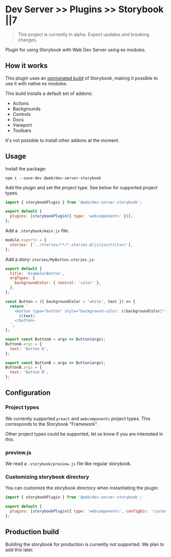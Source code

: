 # Dev Server >> Plugins >> Storybook ||7

> This project is currently in alpha. Expect updates and breaking changes.

Plugin for using Storybook with Web Dev Server using es modules.

## How it works

This plugin uses an [opinionated build](https://github.com/modernweb-dev/storybook-prebuilt) of Storybook, making it possible to use it with native es modules.

This build installs a default set of addons:

- Actions
- Backgrounds
- Controls
- Docs
- Viewport
- Toolbars

It's not possible to install other addons at the moment.

## Usage

Install the package:

```
npm i --save-dev @web/dev-server-storybook
```

Add the plugin and set the project type. See below for supported project types.

```js
import { storybookPlugin } from '@web/dev-server-storybook';

export default {
  plugins: [storybookPlugin({ type: 'webcomponents' })],
};
```

Add a `.storybook/main.js` file:

```js
module.exports = {
  stories: ['../stories/**/*.stories.@(js|jsx|ts|tsx)'],
};
```

Add a story: `stories/MyButton.stories.js`:

```js
export default {
  title: 'Example/Button',
  argTypes: {
    backgroundColor: { control: 'color' },
  },
};

const Button = ({ backgroundColor = 'white', text }) => {
  return `
    <button type="button" style="background-color: ${backgroundColor}">
      ${text}
    </button>
  `;
};

export const ButtonA = args => Button(args);
ButtonA.args = {
  text: 'Button A',
};

export const ButtonB = args => Button(args);
ButtonB.args = {
  text: 'Button B',
};
```

## Configuration

### Project types

We currently supported `preact` and `webcomponents` project types. This corresponds to the Storybook "Framework".

Other project types could be supported, let us know if you are interested in this.

### preview.js

We read a `.storybook/preview.js` file like regular storybook.

### Customizing storybook directory

You can customize the storybook directory when instantiating the plugin:

```js
import { storybookPlugin } from '@web/dev-server-storybook';

export default {
  plugins: [storybookPlugin({ type: 'webcomponents', configDir: 'custom-directory' })],
};
```

## Production build

Building the storybook for production is currently not supported. We plan to add this later.
